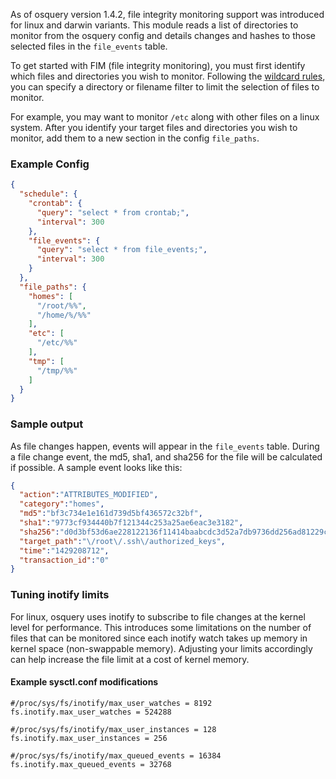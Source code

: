 As of osquery version 1.4.2, file integrity monitoring support was introduced
for linux and darwin variants.  This module reads a list of directories to
monitor from the osquery config and details changes and hashes to those
selected files in the `file_events` table.

To get started with FIM (file integrity monitoring), you must first identify
which files and directories you wish to monitor.
Following the [wildcard rules](../development/wildcard-rules.md), you can specify
a directory or filename filter to limit the selection of files to monitor.

For example, you may want to monitor `/etc` along with other files on a linux
system.  After you identify your target files and directories you wish to monitor,
add them to a new section in the config `file_paths`.  

### Example Config

```json
{
  "schedule": {
    "crontab": {
      "query": "select * from crontab;",
      "interval": 300
    },
    "file_events": {
      "query": "select * from file_events;",
      "interval": 300
    }
  },
  "file_paths": {
    "homes": [
      "/root/%%",
      "/home/%/%%"
    ],
    "etc": [
      "/etc/%%"
    ],
    "tmp": [
      "/tmp/%%"
    ]
  }
}
```

### Sample output

As file changes happen, events will appear in the `file_events` table.  During
a file change event, the md5, sha1, and sha256 for the file will be calculated
if possible.  A sample event looks like this:

```json
{
  "action":"ATTRIBUTES_MODIFIED",
  "category":"homes",
  "md5":"bf3c734e1e161d739d5bf436572c32bf",
  "sha1":"9773cf934440b7f121344c253a25ae6eac3e3182",
  "sha256":"d0d3bf53d6ae228122136f11414baabcdc3d52a7db9736dd256ad81229c8bfac",
  "target_path":"\/root\/.ssh\/authorized_keys",
  "time":"1429208712",
  "transaction_id":"0"
}
```

### Tuning inotify limits

For linux, osquery uses inotify to subscribe to file changes at the kernel
level for performance.  This introduces some limitations on the number of files
that can be monitored since each inotify watch takes up memory in kernel space
(non-swappable memory).  Adjusting your limits accordingly can help increase
the file limit at a cost of kernel memory.

#### Example sysctl.conf modifications

```
#/proc/sys/fs/inotify/max_user_watches = 8192
fs.inotify.max_user_watches = 524288

#/proc/sys/fs/inotify/max_user_instances = 128
fs.inotify.max_user_instances = 256

#/proc/sys/fs/inotify/max_queued_events = 16384
fs.inotify.max_queued_events = 32768
```
